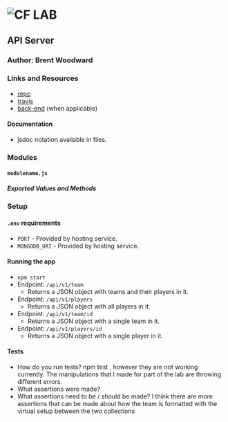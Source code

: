 ![CF](http://i.imgur.com/7v5ASc8.png) LAB
=================================================

## API Server

### Author: Brent Woodward

### Links and Resources
* [repo]()
* [travis]()
* [back-end]() (when applicable)


#### Documentation
* jsdoc notation available in files.

### Modules
#### `modulename.js`
##### Exported Values and Methods


### Setup
#### `.env` requirements
* `PORT` - Provided by hosting service.
* `MONGODB_URI` - Provided by hosting service.

#### Running the app
* `npm start`
* Endpoint: `/api/v1/team`
  * Returns a JSON object with teams and their players in it.
* Endpoint: `/api/v1/players`
  * Returns a JSON object with all players in it.
* Endpoint: `/api/v1/team/id`
  * Returns a JSON object with a single team in it.
* Endpoint: `/api/v1/players/id`
  * Returns a JSON object with a single player in it.
  
#### Tests
* How do you run tests?
npm test <filepath>, however they are not working currently. The manipulations that I made for part of the lab are throwing different errors.
* What assertions were made?
* What assertions need to be / should be made?
I think there are more assertions that can be made about how the team is formatted with the virtual setup between the two collections
